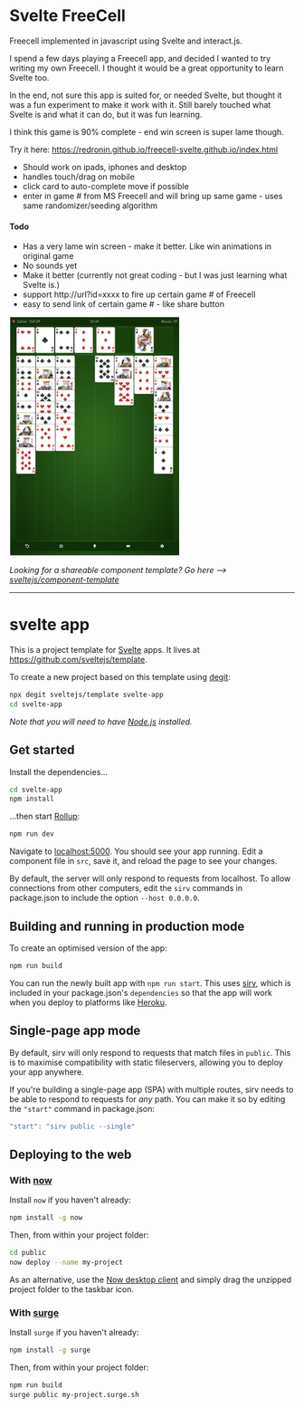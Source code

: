 # Svelte FreeCell

Freecell implemented in javascript using Svelte and interact.js.

I spend a few days playing a Freecell app, and decided I wanted to try writing my own Freecell. I thought it would be a great opportunity to learn Svelte too.

In the end, not sure this app is suited for, or needed Svelte, but thought it was a fun experiment to make it work with it. Still barely touched what Svelte is and what it can do, but it was fun learning.

I think this game is 90% complete - end win screen is super lame though. 

Try it here: https://redronin.github.io/freecell-svelte.github.io/index.html


* Should work on ipads, iphones and desktop
* handles touch/drag on mobile
* click card to auto-complete move if possible
* enter in game # from MS Freecell and will bring up same game - uses same randomizer/seeding algorithm

#### Todo

* Has a very lame win screen - make it better. Like win animations in original game
* No sounds yet
* Make it better (currently not great coding - but I was just learning what Svelte is.)
* support http://url?id=xxxx to fire up certain game # of Freecell
* easy to send link of certain game # - like share button


<img src="/public/images/freecell_screenshot.png" width="300"/>


*Looking for a shareable component template? Go here --> [sveltejs/component-template](https://github.com/sveltejs/component-template)*

---

# svelte app

This is a project template for [Svelte](https://svelte.dev) apps. It lives at https://github.com/sveltejs/template.

To create a new project based on this template using [degit](https://github.com/Rich-Harris/degit):

```bash
npx degit sveltejs/template svelte-app
cd svelte-app
```

*Note that you will need to have [Node.js](https://nodejs.org) installed.*


## Get started

Install the dependencies...

```bash
cd svelte-app
npm install
```

...then start [Rollup](https://rollupjs.org):

```bash
npm run dev
```

Navigate to [localhost:5000](http://localhost:5000). You should see your app running. Edit a component file in `src`, save it, and reload the page to see your changes.

By default, the server will only respond to requests from localhost. To allow connections from other computers, edit the `sirv` commands in package.json to include the option `--host 0.0.0.0`.


## Building and running in production mode

To create an optimised version of the app:

```bash
npm run build
```

You can run the newly built app with `npm run start`. This uses [sirv](https://github.com/lukeed/sirv), which is included in your package.json's `dependencies` so that the app will work when you deploy to platforms like [Heroku](https://heroku.com).


## Single-page app mode

By default, sirv will only respond to requests that match files in `public`. This is to maximise compatibility with static fileservers, allowing you to deploy your app anywhere.

If you're building a single-page app (SPA) with multiple routes, sirv needs to be able to respond to requests for *any* path. You can make it so by editing the `"start"` command in package.json:

```js
"start": "sirv public --single"
```


## Deploying to the web

### With [now](https://zeit.co/now)

Install `now` if you haven't already:

```bash
npm install -g now
```

Then, from within your project folder:

```bash
cd public
now deploy --name my-project
```

As an alternative, use the [Now desktop client](https://zeit.co/download) and simply drag the unzipped project folder to the taskbar icon.

### With [surge](https://surge.sh/)

Install `surge` if you haven't already:

```bash
npm install -g surge
```

Then, from within your project folder:

```bash
npm run build
surge public my-project.surge.sh
```
